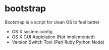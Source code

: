 bootstrap
===============

Bootstrap is a script for clean OS to feel better

- OS X system config
- OS X GUI Applciation (Not Implemented)
- Version Switch Tool (Perl Ruby Python Node)
